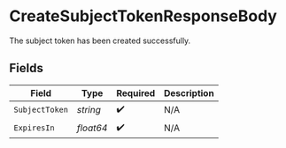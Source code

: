 # CreateSubjectTokenResponseBody

The subject token has been created successfully.


## Fields

| Field              | Type               | Required           | Description        |
| ------------------ | ------------------ | ------------------ | ------------------ |
| `SubjectToken`     | *string*           | :heavy_check_mark: | N/A                |
| `ExpiresIn`        | *float64*          | :heavy_check_mark: | N/A                |
